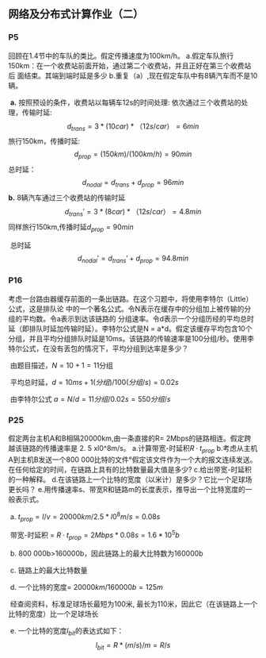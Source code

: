 ## 网络及分布式计算作业（二）

### P5

回顾在1.4节中的车队的类比。假定传播速度为100km/h。
a.假定车队旅行150km：在一个收费站前面开始，通过第二个收费站，并且正好在第三个收费站后 面结束。其端到端时延是多少
b.重复（a）,现在假定车队中有8辆汽车而不是10辆。

​	**a.** 按照预设的条件，收费站以每辆车12s的时间处理:
​	依次通过三个收费站的处理，传输时延:
$$
d_{trans}=3 * (10car)*（12s/car）=6 min\tag{1.1}
$$
​	旅行150km，传播时延:
$$
d_{prop}=(150km)/(100km/h)=90min\tag{1.2}
$$
​	总时延：
$$
d_{nodal}=d_{trans}+d_{prop}=96min\tag{1.3}
$$
​	**b.** 8辆汽车通过三个收费站的传输时延
$$
d_{trans}'=3 * (8car)*（12s/car）=4.8 min\tag{2.1}
$$
​	同样旅行150km,传播时延$d_{prop}=90min$

​	总时延
$$
d_{nodal}'=d_{trans}'+d_{prop}=94.8min\tag{2.2}
$$

### P16

考虑一台路由器缓存前面的一条出链路。在这个习题中，将使用李特尔（Little）公式，这是排队论 中的一个著名公式。令N表示在缓存中的分组加上被传输的分组的平均数。令a表示到达该链路的 分组速率。令d表示一个分组历经的平均总时延（即排队时延加传输时延）。李特尔公式是N = a*d。假定该缓存平均包含10个分组，并且平均分组排队时延是10ms。该链路的传输速率是100分组/秒。使用李特尔公式，在没有丢包的情况下，平均分组到达率是多少？

​	由题目描述，$N=10+1=11\text{分组}$

​	平均总时延，$d=10ms+1(分组)/100(分组/s)=0.02s$

​	由李特尔公式 $a = N/d = 11分组/0.02s=550分组/s$

### P25

假定两台主机A和B相隔20000km,由一条直接的R= 2Mbps的链路相连。假定跨越该链路的传播速率是 2. 5 xl0^8m/s。
a.计算带宽-时延积$R·t_{prop}$
b.考虑从主机A到主机B发送一个800 000比特的文件°假定该文件作为一个大的报文连续发送。
在任何给定的时间，在链路上具有的比特数量最大值是多少?
c.给出带宽-时延积的一种解释。
d.在该链路上一个比特的宽度（以米计）是多少？它比一个足球场更长吗？
e.用传播速率s、带宽R和链路m的长度表示，推导出一个比特宽度的一般表示式。



​	a. $t_{prop}=l/v=20000km/2. 5 *l0^8m/s=0.08s$

​		带宽-时延积 = $R·t_{prop}=2Mbps*0.08s=1.6*10^5b$

​	b. 800 000b>160000b，因此链路上的最大比特数为160000b

​	c. 链路上的最大比特数量

​	d. 一个比特的宽度= $20000km/160000b=125m$

​		经查阅资料，标准足球场长最短为100米, 最长为110米，因此它（在该链路上一个比特的宽度）比一个足球场长

​	e. 一个比特的宽度$l_{bit}$的表达式如下：
$$
l_{bit}=R*(m/s)/m=R/s\tag{3}
$$


